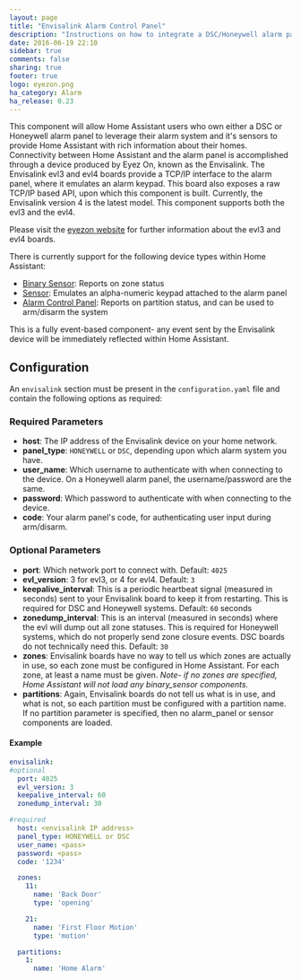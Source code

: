 ```yaml
---
layout: page
title: "Envisalink Alarm Control Panel"
description: "Instructions on how to integrate a DSC/Honeywell alarm panel with Home Assistant using an envisalink evl3/evl4 board."
date: 2016-06-19 22:10
sidebar: true
comments: false
sharing: true
footer: true
logo: eyezon.png
ha_category: Alarm
ha_release: 0.23
---
```


This component will allow Home Assistant users who own either a DSC or Honeywell alarm panel to leverage their alarm system and it's sensors to provide Home Assistant with rich information about their homes.
Connectivity between Home Assistant and the alarm panel is accomplished through a device produced by Eyez On, known as the Envisalink. The Envisalink evl3 and evl4 boards provide a TCP/IP interface to the alarm panel, where it emulates an alarm keypad. This board also exposes a raw TCP/IP based API, upon which this component is built. Currently, the Envisalink version 4 is the latest model. This component supports both the evl3 and the evl4.

Please visit the [eyezon website](http://www.eyezon.com/) for further information about the evl3 and evl4 boards.

There is currently support for the following device types within Home Assistant:

- [Binary Sensor](/components/binary_sensor.envisalink/): Reports on zone status
- [Sensor](/components/sensor.envisalink/): Emulates an alpha-numeric keypad attached to the alarm panel
- [Alarm Control Panel](/components/alarm_control_panel.envisalink/): Reports on partition status, and can be used to arm/disarm the system

This is a fully event-based component- any event sent by the Envisalink device will be immediately reflected within Home Assistant.

## Configuration

An `envisalink` section must be present in the `configuration.yaml` file and contain the following options as required:

### Required Parameters
- **host**: The IP address of the Envisalink device on your home network.
- **panel_type**: `HONEYWELL` or `DSC`, depending upon which alarm system you have.
- **user_name**: Which username to authenticate with when connecting to the device.  On a Honeywell alarm panel, the username/password are the same.
- **password**: Which password to authenticate with when connecting to the device.
- **code**: Your alarm panel's code, for authenticating user input during arm/disarm.

### Optional Parameters
- **port**: Which network port to connect with. Default: `4025`
- **evl_version**: 3 for evl3, or 4 for evl4. Default: `3`
- **keepalive_interval**: This is a periodic heartbeat signal (measured in seconds) sent to your Envisalink board to keep it from restarting.  This is required for DSC and Honeywell systems. Default: `60` seconds
- **zonedump_interval**: This is an interval (measured in seconds) where the evl will dump out all zone statuses.  This is required for Honeywell systems, which do not properly send zone closure events.  DSC boards do not technically need this. Default: `30`
- **zones**: Envisalink boards have no way to tell us which zones are actually in use, so each zone must be configured in Home Assistant.  For each zone, at least a name must be given. *Note- if no zones are specified, Home Assistant will not load any binary_sensor components.*
- **partitions**: Again, Envisalink boards do not tell us what is in use, and what is not, so each partition must be configured with a partition name.  If no partition parameter is specified, then no alarm_panel or sensor components are loaded.

#### Example

```yaml
envisalink:
#optional
  port: 4025
  evl_version: 3
  keepalive_interval: 60
  zonedump_interval: 30

#required
  host: <envisalink IP address>
  panel_type: HONEYWELL or DSC
  user_name: <pass>
  password: <pass>
  code: '1234'

  zones:
    11:
      name: 'Back Door'
      type: 'opening'

    21:
      name: 'First Floor Motion'
      type: 'motion'

  partitions:
    1:
      name: 'Home Alarm'
```
